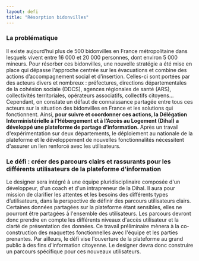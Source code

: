 ```yaml
---
layout: defi
title: "Résorption bidonvilles"
---
```


### La problématique

Il existe aujourd’hui plus de 500 bidonvilles en France métropolitaine dans lesquels vivent entre 16 000 et 20 000 personnes, dont environ 5 000 mineurs. Pour résorber ces bidonvilles, une nouvelle stratégie a été mise en place qui dépasse l'approche centrée sur les évacuations et combine des actions d’accompagnement social et d’insertion. Celles-ci sont portées par des acteurs divers et nombreux : préfectures, directions départementales de la cohésion sociale (DDCS), agences régionales de santé (ARS), collectivités territoriales, opérateurs associatifs, collectifs citoyens... Cependant, on constate un défaut de connaissance partagée entre tous ces acteurs sur la situation des bidonvilles en France et les solutions qui fonctionnent. Ainsi, **pour suivre et coordonner ces actions, la Délégation Interministérielle à l’Hébergement et à l’Accès au Logement (Dihal) a développé une plateforme de partage d’information.** Après un travail d'expérimentation sur deux départements, le déploiement au nationale de la plateforme et le développement de nouvelles fonctionnalités nécessitent d'assurer un lien renforcé avec les utilisateurs.

### Le défi : créer des parcours clairs et rassurants pour les différents utilisateurs de la plateforme d'information

Le designer sera intégré à une équipe pluridisciplinaire composée d'un développeur, d'un coach et d'un intrapreneur de la Dihal. Il aura pour mission de clarifier les attentes et les besoins des différents types d’utilisateurs, dans la perspective de définir des parcours utilisateurs clairs. Certaines données partagées sur la plateforme étant sensibles, elles ne pourront être partagées à l'ensemble des utilisateurs. Les parcours devront donc prendre en compte les différents niveaux d'accès utilisateur et la clarté de présentation des données. Ce travail préliminaire mènera à la co-construction des maquettes fonctionnelles avec l'équipe et les parties prenantes. 
Par ailleurs, le défi vise l'ouverture de la plateforme au grand public à des fins d'information citoyenne. Le designer devra donc construire un parcours spécifique pour ces nouveaux utilisateurs.
